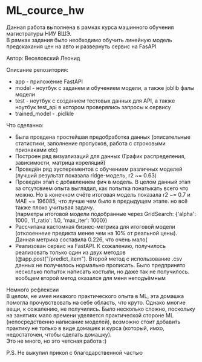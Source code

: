 # ML_cource_hw
Данная работа выполнена в рамках курса машинного обучения магистратуры НИУ ВШЭ.<br/>
В рамках задания было необходимо обучить линейную модель предскахания цен на авто и развернуть сервис на FasAPI<p/>
Автор: Веселовский Леонид<p>

Описание репозитория:<br/>
* app - приложение FastAPI
* model - ноутбук с заданем и обучением модели, а также joblib фалы модели
* test - ноутбук с созданием тестовых данных для API, а также ноутбук test_api в котором проверялись запросы к сервису
* trained_model - .piclkle

Что сделанно:
* Была провдена простейшая предобработка данных (описательные статистики, заполнение пропусков, работа с строковыми признаками etc)
* Построен ряд визуализаций для данных (График распределения, зависимости, матрица кореляций)
* Проведён ряд эусперементов с обучением различных моделей (лучший результат показала ridge-модель, r2 ~= 0.63)
* Проведён этап с добавлением фич в модель. В целом данный этап за отсутсвием опыта выглядил, как попытка понатыкать всего что можно. Но в конечном счёте итоговая модель показала r2 ~= 0.7 и MAE ~= 196085, что лучше чем было в предыдущем этапе. но всё также плохо учитывая задачу.<br/>
  (парметры итоговой модели подобранные через GridSearch: {'alpha': 1000, 'l1_ratio': 1.0, 'max_iter': 1000})
* Рассчитана кастомная бизнес-метрика для итоговой модели (отклоеннеие предикта менее чем на 10% от реальной цены). Данная метрика составила 0.226, что очень мало(
* Реализован сервис на FastAPI. К сожалению, получилось реализовать только один из двух методов (@app.post("/predict_item"). Второй метод с использование .csv данных не получилось нормально прописать. Было предпринято несколько попыток написать костыли, но даже так не получилось. вообщем второй метод оказался для меня неподъёмным

Немного рефлексии<br/>
В целом, не имея никакого практического опыта в ML, эта домашка помогла прочувствовать на себе область, что круто. Однако многие вещи, к сожалению, не получились. Было несколько сложно, поскольку на занятиях мало времени уделяется практической стороне ML (непосредственно написание моделей), возможно стоит добавить практику не только в виде домашек и курса (который, имхо, недостаточен, чтобы сделать домашку).<br/>
Это не много, но это четсная работа :) <p>

P.S. Не выкупил прикол с благодарственной частью
